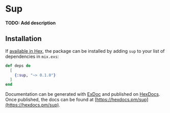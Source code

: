 # Sup

**TODO: Add description**

## Installation

If [available in Hex](https://hex.pm/docs/publish), the package can be installed
by adding `sup` to your list of dependencies in `mix.exs`:

```elixir
def deps do
  [
    {:sup, "~> 0.1.0"}
  ]
end
```

Documentation can be generated with [ExDoc](https://github.com/elixir-lang/ex_doc)
and published on [HexDocs](https://hexdocs.pm). Once published, the docs can
be found at [https://hexdocs.pm/sup](https://hexdocs.pm/sup).

